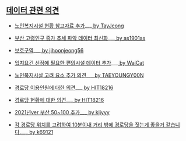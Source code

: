 ## [데이터 관련 의견](https://github.com/pwjdgus/Data_Analytics_for_Age_friendly_busan/labels/%EB%8D%B0%EC%9D%B4%ED%84%B0%20%EA%B4%80%EB%A0%A8%20%EC%9D%98%EA%B2%AC)

- [노인복지시설 현황 참고자료 추가](https://github.com/pwjdgus/Data_Analytics_for_Age_friendly_busan/issues/115)___[ by TayJeong](https://github.com/TayJeong)

- [부산 고령인구 증가 추세 파악 데이터 최신화](https://github.com/pwjdgus/Data_Analytics_for_Age_friendly_busan/issues/117)___[ by as1901as](https://github.com/as1901as)

- [보호구역](https://github.com/pwjdgus/Data_Analytics_for_Age_friendly_busan/issues/126)___[ by jihoonjeong56](https://github.com/jihoonjeong56)

- [입지요건 선정에 필요한 편의시설 데이터 추가](https://github.com/pwjdgus/Data_Analytics_for_Age_friendly_busan/issues/128)___[ by WaiCat](https://github.com/WaiCat)

- [노인복지시설 고려 요소 추가 의견](https://github.com/pwjdgus/Data_Analytics_for_Age_friendly_busan/issues/133)___[ by TAEYOUNGY00N](https://github.com/TAEYOUNGY00N)

- [경로당 이용인원에 대한 의견](https://github.com/pwjdgus/Data_Analytics_for_Age_friendly_busan/issues/168)___[ by HIT18216](https://github.com/HIT18216)

- [경로당 현황에 대한 의견](https://github.com/pwjdgus/Data_Analytics_for_Age_friendly_busan/issues/169)___[ by HIT18216](https://github.com/HIT18216)

- [2021년ver 부산 50~100  추가](https://github.com/pwjdgus/Data_Analytics_for_Age_friendly_busan/issues/220)___[ by kjjyyy](https://github.com/kjjyyy)

- [각 경로당 위치를 고려하여 10분이내 거리 밖에 경로당을 짓는게 좋을거 같습니다.](https://github.com/pwjdgus/Data_Analytics_for_Age_friendly_busan/issues/232)___[ by k69121](https://github.com/k69121)


